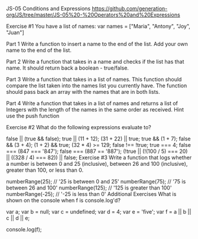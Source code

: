 JS-05 Conditions and Expressions
https://github.com/generation-org/JS/tree/master/JS-05%20-%20Operators%20and%20Expressions

Exercise #1
You have a list of names: var names = ["Maria", "Antony", "Joy", "Juan"]

Part 1
Write a function to insert a name to the end of the list. Add your own name to the end of the list.

Part 2
Write a function that takes in a name and checks if the list has that name. It should return back a boolean - true/false.

Part 3
Write a function that takes in a list of names. This function should compare the list taken into the names list you currently have. The function should pass back an array with the names that are in both lists.

Part 4
Write a function that takes in a list of names and returns a list of Integers with the length of the names in the same order as received. Hint use the push function

Exercise #2
What do the following expressions evaluate to?

false || (true && false);
true || (11 + 12);
(31 + 22) || true;
true && (1 + 7);
false && (3 + 4);
(1 + 2) && true;
(32 * 4) >= 129;
false !== !true;
true === 4;
false === (847 === '847');
false === (887 == '887');
(!true || (!(100 / 5) === 20) || ((328 / 4) === 82)) || false;
Exercise #3
Write a function that logs whether a number is between 0 and 25 (inclusive), between 26 and 100 (inclusive), greater than 100, or less than 0.

numberRange(25);   // '25 is between 0 and 25'
numberRange(75);   // '75 is between 26 and 100'
numberRange(125);  // '125 is greater than 100'
numberRange(-25);  // '-25 is less than 0'
Additional Exercises
What is shown on the console when f is console.log'd?

var a;
var b = null;
var c = undefined;
var d = 4;
var e = 'five';
var f = a || b || c || d || e;

console.log(f);